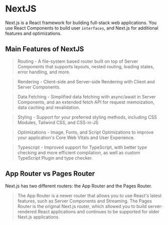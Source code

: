 # NextJS

Next.js is a React framework for building full-stack web applications. You use React Components to build user `interfaces`, and Next.js for additional features and optimizations.

## Main Features of NextJS

> Routing - A file-system based router built on top of Server Components that supports layouts, nested routing, loading states, error handling, and more.

> Rendering - Client-side and Server-side Rendering with Client and Server Components.

> Data Fetching - Simplified data fetching with async/await in Server Components, and an extended fetch API for request memoization, data caching and revalidation.

> Styling - Support for your preferred styling methods, including CSS Modules, Tailwind CSS, and CSS-in-JS

> Optimizations - Image, Fonts, and Script Optimizations to improve your application's Core Web Vitals and User Experience.

> Typescript - Improved support for TypeScript, with better type checking and more efficient compilation, as well as custom TypeScript Plugin and type checker.

## App Router vs Pages Router

Next.js has two different routers: the App Router and the Pages Router.

> The App Router is a newer router that allows you to use React's latest features, such as Server Components and Streaming.
> The Pages Router is the original Next.js router, which allowed you to build server-rendered React applications and continues to be supported for older Next.js applications.
